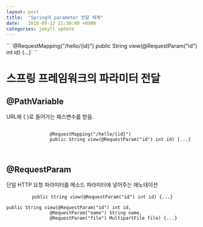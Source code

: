 ```yaml
---
layout: post
title:  "Spring의 parameter 전달 체계"
date:   2018-09-12 21:30:00 +0900
categories: jekyll update
---
```

<link rel="stylesheet" type="text/css" href="../lib/highlight/styles/default.css">
<script src="../lib/highlight/highlight.pack.js"></script>
<script>hljs.initHighlightingOnLoad();</script>
``
`@RequestMapping("/hello/{id}")
public String view(@RequestParam("id") int id) {...}`
``
<div class="container">
    <div class="jumbotron">
        <h1>스프링 프레임워크의 파라미터 전달</h1>
    </div>
    <article>
        <h1>@PathVariable</h1>
        <p>URL에 { }로 들어가는 패스변수를 받음.</p>
        <pre>
            <code>
                @RequestMapping("/hello/{id}")
                public String view(@RequestParam("id") int id) {...}
            </code>
        </pre>
        <h1>@RequestParam</h1>
        <p>단일 HTTP 요청 파라미터를 메소드 파라미터에 넣어주는 애노테이션</p>
        <pre>
        <code>public String view(@RequestParam("id") int id) {...}</code></pre>
        <pre><code>public String view(@RequestParam("id") int id, 
                @RequestParam("name") String name, 
                @RequestParam("file") MultipartFile file) {...}
        </code></pre>
    </article>
</div>


[jekyll-docs]: https://jekyllrb.com/docs/home
[jekyll-gh]:   https://github.com/jekyll/jekyll
[jekyll-talk]: https://talk.jekyllrb.com/
